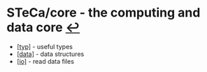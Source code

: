 # STeCa/core - the computing and data core [↩](../doc.md)

* [[typ]](typ/doc.md) - useful types
* [[data]](data/doc.md) - data structures
* [[io]](io/doc.md) - read data files

